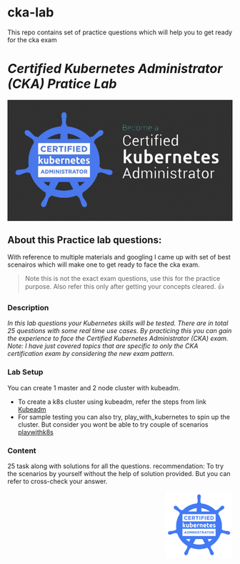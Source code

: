 # cka-lab
This repo contains set of practice questions which will help you to get ready for the cka exam



# *Certified Kubernetes Administrator (CKA) Pratice Lab*

[<img src="./readme/images/cka_exam_logo.png" align="center">](https://training.linuxfoundation.org/certification/certified-kubernetes-administrator-cka/)

## About this Practice lab questions:

With reference to multiple materials and googling I came up with set of best scenairos which will make one to get ready to face the cka exam. 

> Note this is not the exact exam questions, use this for the practice purpose. Also refer this only after getting your concepts cleared.    :+1:


### Description

_In this lab questions your Kubernetes skills will be tested. There are in total 25 questions with some real time use cases. By practicing this you can gain the experience to face the Certified Kubernetes Administrator (CKA) exam. Note: I have just covered topics that are specific to only the *CKA certification exam* by considering the new exam pattern._

### Lab Setup

You can create 1 master and 2 node cluster with kubeadm.

- To create a k8s cluster using kubeadm, refer the steps from link [Kubeadm](https://kubernetes.io/docs/setup/production-environment/tools/kubeadm/install-kubeadm/)
- For sample testing you can also try, play_with_kubernetes to spin up the cluster. But consider you wont be able to try couple of scenarios [playwithk8s](https://labs.play-with-k8s.com/)

### Content

25 task along with solutions for all the questions. recommendation: To try the scenarios by yourself without the help of solution provided. But you can refer to cross-check your answer.



<img src="./readme/images/cka-logo.png" align="right" width="150" height="150">

